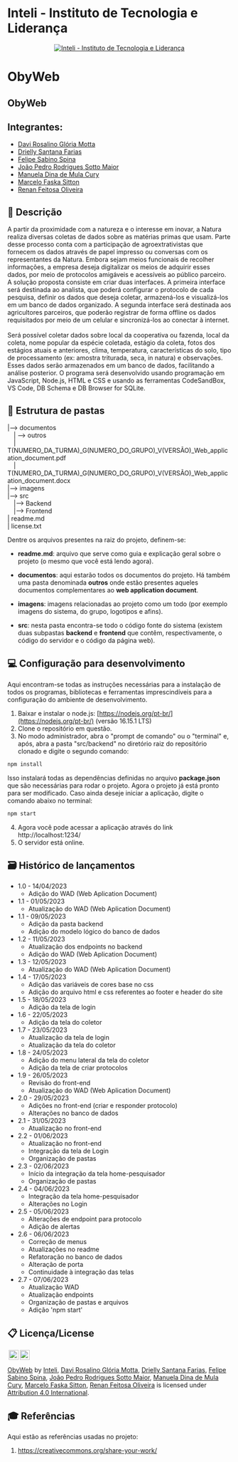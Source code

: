 # Inteli - Instituto de Tecnologia e Liderança

<p align="center">
<a href= "https://www.inteli.edu.br/"><img src="https://www.inteli.edu.br/wp-content/uploads/2021/08/20172028/marca_1-2.png" alt="Inteli - Instituto de Tecnologia e Liderança" border="0"></a>
</p>

# ObyWeb

## ObyWeb

## Integrantes:

- <a href="https://www.linkedin.com/in/davi-motta-53bba618b/">Davi Rosalino Glória Motta</a>
- <a href="https://www.linkedin.com/in/drielly-farias/">Drielly Santana Farias</a>
- <a href="https://www.linkedin.com/in/felipe-sabino-spina-b33372271/">Felipe Sabino Spina</a>
- <a href="https://www.linkedin.com/in/victorbarq/">João Pedro Rodrigues Sotto Maior</a>
- <a href="https://www.linkedin.com/in/victorbarq/">Manuela Dina de Mula Cury</a>
- <a href="https://www.linkedin.com/in/victorbarq/">Marcelo Faska Sitton</a>
- <a href="https://www.linkedin.com/in/renan-feitosa-44328524a/">Renan Feitosa Oliveira</a>

## 📝 Descrição

A partir da proximidade com a natureza e o interesse em inovar, a Natura realiza diversas coletas de dados sobre as matérias primas que usam. Parte desse processo conta com a participação de agroextrativistas que fornecem os dados através de papel impresso ou conversas com os representantes da Natura. Embora sejam meios funcionais de recolher informações, a empresa deseja digitalizar os meios de adquirir esses dados, por meio de protocolos amigáveis e acessíveis ao público parceiro.<br>
A solução proposta consiste em criar duas interfaces. A primeira interface será destinada ao analista, que poderá configurar o protocolo de cada pesquisa, definir os dados que deseja coletar, armazená-los e visualizá-los em um banco de dados organizado. A segunda interface será destinada aos agricultores parceiros, que poderão registrar de forma offline os dados requisitados por meio de um celular e sincronizá-los ao conectar à internet.<br>  
Será possível coletar dados sobre local da cooperativa ou fazenda, local da coleta, nome popular da espécie coletada, estágio da coleta, fotos dos estágios atuais e anteriores, clima, temperatura, características do solo, tipo de processamento (ex: amostra triturada, seca, in natura) e observações. Esses dados serão armazenados em um banco de dados, facilitando a análise posterior.
O programa será desenvolvido usando programação em JavaScript, Node.js, HTML e CSS e usando as ferramentas CodeSandBox, VS Code, DB Schema e DB Browser for SQLite.

## 📁 Estrutura de pastas

|--> documentos<br>
&emsp;| --> outros <br>
&emsp;| T(NUMERO_DA_TURMA)\_G(NUMERO_DO_GRUPO)\_V(VERSÃO)\_Web_application_document.pdf<br>
&emsp;| T(NUMERO_DA_TURMA)\_G(NUMERO_DO_GRUPO)\_V(VERSÃO)\_Web_application_document.docx<br>
|--> imagens<br>
|--> src<br>
&emsp;|--> Backend<br>
&emsp;|--> Frontend<br>
| readme.md<br>
| license.txt

Dentre os arquivos presentes na raiz do projeto, definem-se:

- <b>readme.md</b>: arquivo que serve como guia e explicação geral sobre o projeto (o mesmo que você está lendo agora).

- <b>documentos</b>: aqui estarão todos os documentos do projeto. Há também uma pasta denominada <b>outros</b> onde estão presentes aqueles documentos complementares ao <b>web application document</b>.

- <b>imagens</b>: imagens relacionadas ao projeto como um todo (por exemplo imagens do sistema, do grupo, logotipos e afins).

- <b>src</b>: nesta pasta encontra-se todo o código fonte do sistema (existem duas subpastas <b>backend</b> e <b>frontend</b> que contêm, respectivamente, o código do servidor e o código da página web).

## 💻 Configuração para desenvolvimento

Aqui encontram-se todas as instruções necessárias para a instalação de todos os programas, bibliotecas e ferramentas imprescindíveis para a configuração do ambiente de desenvolvimento.

1.  Baixar e instalar o node.js: [https://nodejs.org/pt-br/](https://nodejs.org/pt-br/) (versão 16.15.1 LTS)
2.  Clone o repositório em questão.
3.  No modo administrador, abra o "prompt de comando" ou o "terminal" e, após, abra a pasta "src/backend" no diretório raiz do repositório clonado e digite o segundo comando:
  

```sh
npm install
```

Isso instalará todas as dependências definidas no arquivo <b>package.json</b> que são necessárias para rodar o projeto. Agora o projeto já está pronto para ser modificado. Caso ainda deseje iniciar a aplicação, digite o comando abaixo no terminal:

```sh
npm start
```


4. Agora você pode acessar a aplicação através do link http://localhost:1234/
5. O servidor está online.


## 🗃 Histórico de lançamentos

- 1.0 - 14/04/2023
  - Adição do WAD (Web Aplication Document)
- 1.1 - 01/05/2023
  - Atualização do WAD (Web Aplication Document)
- 1.1 - 09/05/2023
  - Adição da pasta backend
  - Adição do modelo lógico do banco de dados
- 1.2 - 11/05/2023
  - Atualização dos endpoints no backend
  - Adição do WAD (Web Aplication Document)
- 1.3 - 12/05/2023
  - Atualização do WAD (Web Aplication Document)
- 1.4 - 17/05/2023
  - Adição das variáveis de cores base no css
  - Adição do arquivo html e css referentes ao footer e header do site
- 1.5 - 18/05/2023
  - Adição da tela de login
- 1.6 - 22/05/2023
  - Adição da tela do coletor
- 1.7 - 23/05/2023
  - Atualização da tela de login
  - Atualização da tela do coletor
- 1.8 - 24/05/2023
  - Adição do menu lateral da tela do coletor
  - Adição da tela de criar protocolos
- 1.9 - 26/05/2023
  - Revisão do front-end
  - Atualização do WAD (Web Aplication Document)
- 2.0 - 29/05/2023
  - Adições no front-end (criar e responder protocolo)
  - Alterações no banco de dados
- 2.1 - 31/05/2023
  - Atualização no front-end
- 2.2 - 01/06/2023
  - Atualização no front-end
  - Integração da tela de Login
  - Organização de pastas
- 2.3 - 02/06/2023
  - Início da integração da tela home-pesquisador
  - Organização de pastas
- 2.4 - 04/06/2023
  - Integração da tela home-pesquisador
  - Alterações no Login
- 2.5 - 05/06/2023
  - Alterações de endpoint para protocolo
  - Adição de alertas
- 2.6 - 06/06/2023
  - Correção de menus
  - Atualizações no readme
  - Refatoração no banco de dados
  - Alteração de porta
  - Continuidade à integração das telas
- 2.7 - 07/06/2023
  - Atualização WAD
  - Atualização endpoints
  - Organização de pastas e arquivos
  - Adição 'npm start'
  
  
  
## 📋 Licença/License

<img style="height:22px!important;margin-left:3px;vertical-align:text-bottom;" src="https://mirrors.creativecommons.org/presskit/icons/cc.svg?ref=chooser-v1"><img style="height:22px!important;margin-left:3px;vertical-align:text-bottom;" src="https://mirrors.creativecommons.org/presskit/icons/by.svg?ref=chooser-v1"><p xmlns:cc="http://creativecommons.org/ns#" xmlns:dct="http://purl.org/dc/terms/"><a property="dct:title" rel="cc:attributionURL" href="https://github.com/2023M2T7-Inteli/Projeto3">ObyWeb</a> by <a rel="cc:attributionURL dct:creator" property="cc:attributionName" href="https://www.inteli.edu.br">Inteli</a>, <a href="https://www.linkedin.com/in/davi-motta-53bba618b/">Davi Rosalino Glória Motta</a>, <a href="https://www.linkedin.com/in/drielly-farias/">Drielly Santana Farias</a>, <a href="https://www.linkedin.com/in/felipe-sabino-spina-b33372271/">Felipe Sabino Spina</a>, <a href="https://www.linkedin.com/in/victorbarq/">João Pedro Rodrigues Sotto Maior</a>, <a href="https://www.linkedin.com/in/victorbarq/">Manuela Dina de Mula Cury</a>, <a href="https://www.linkedin.com/in/victorbarq/">Marcelo Faska Sitton</a>, <a href="https://www.linkedin.com/in/renan-feitosa-44328524a/">Renan Feitosa Oliveira</a> is licensed under <a href="http://creativecommons.org/licenses/by/4.0/?ref=chooser-v1" target="_blank" rel="license noopener noreferrer" style="display:inline-block;">Attribution 4.0 International</a>.</p>



## 🎓 Referências

Aqui estão as referências usadas no projeto:

1. <https://creativecommons.org/share-your-work/>
